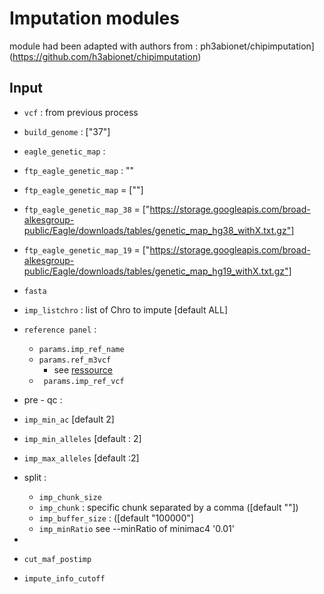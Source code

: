 # Imputation modules
module had been adapted with authors from : ph3abionet/chipimputation](https://github.com/h3abionet/chipimputation)
## Input
* `vcf` : from previous process
* `build_genome` : ["37"]

* `eagle_genetic_map` :  
 * `ftp_eagle_genetic_map` : ""
 * `ftp_eagle_genetic_map` = [""]
 * `ftp_eagle_genetic_map_38` = ["https://storage.googleapis.com/broad-alkesgroup-public/Eagle/downloads/tables/genetic_map_hg38_withX.txt.gz"]
 * `ftp_eagle_genetic_map_19` = ["https://storage.googleapis.com/broad-alkesgroup-public/Eagle/downloads/tables/genetic_map_hg19_withX.txt.gz"]
* `fasta`

* `imp_listchro` :   list of Chro to impute  [default ALL]

* `reference panel` : 
  * `params.imp_ref_name`
  * `params.ref_m3vcf`
    * see [ressource](https://share.sph.umich.edu/minimac3/)
  * ` params.imp_ref_vcf`
* pre - qc :
 * `imp_min_ac`  [default 2]
 * `imp_min_alleles` [default : 2]
 * `imp_max_alleles` [default :2]
* split :
  * `imp_chunk_size`
  * `imp_chunk` : specific chunk separated by a comma ([default ""])
  * `imp_buffer_size` : ([default "100000"]
  * `imp_minRatio` see --minRatio of minimac4 '0.01'
*  
 * `cut_maf_postimp`
 * `impute_info_cutoff`

